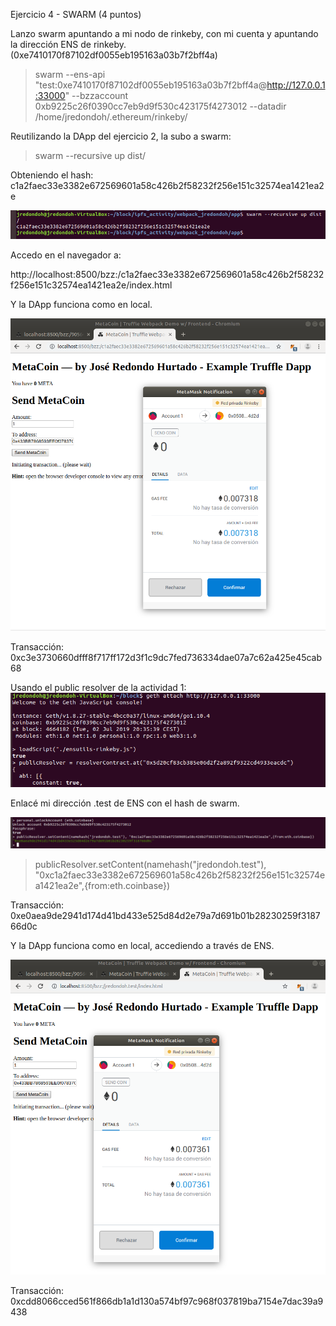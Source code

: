 Ejercicio 4 - SWARM (4 puntos)

Lanzo swarm apuntando a mi nodo de rinkeby, con mi cuenta y apuntando la dirección ENS de rinkeby.(0xe7410170f87102df0055eb195163a03b7f2bff4a)

> swarm --ens-api "test:0xe7410170f87102df0055eb195163a03b7f2bff4a@http://127.0.0.1:33000" --bzzaccount 0xb9225c26f0390cc7eb9d9f530c423175f4273012 --datadir /home/jredondoh/.ethereum/rinkeby/

Reutilizando la DApp del ejercicio 2, la subo a swarm:

> swarm --recursive up dist/

Obteniendo el hash:
c1a2faec33e3382e672569601a58c426b2f58232f256e151c32574ea1421ea2e

![img](img/act_04_swarm_upload.png)

Accedo en el navegador a:

http://localhost:8500/bzz:/c1a2faec33e3382e672569601a58c426b2f58232f256e151c32574ea1421ea2e/index.html

Y la DApp funciona como en local.

![img](img/act_04_dapp_ok_no_ens.png)

Transacción:
0xc3e3730660dfff8f717ff172d3f1c9dc7fed736334dae07a7c62a425e45cab68


Usando el public resolver de la actividad 1:
![img](img/act_04_link_01.png)

Enlacé mi dirección .test de ENS con el hash de swarm.

![img](img/act_04_link_02.png)

> publicResolver.setContent(namehash("jredondoh.test"), "0xc1a2faec33e3382e672569601a58c426b2f58232f256e151c32574ea1421ea2e",{from:eth.coinbase})

Transacción:
0xe0aea9de2941d174d41bd433e525d84d2e79a7d691b01b28230259f318766d0c

Y la DApp funciona como en local, accediendo a través de ENS.

![img](img/act_04_dapp_ok_ens.png)

Transacción:
0xcdd8066cced561f866db1a1d130a574bf97c968f037819ba7154e7dac39a9438